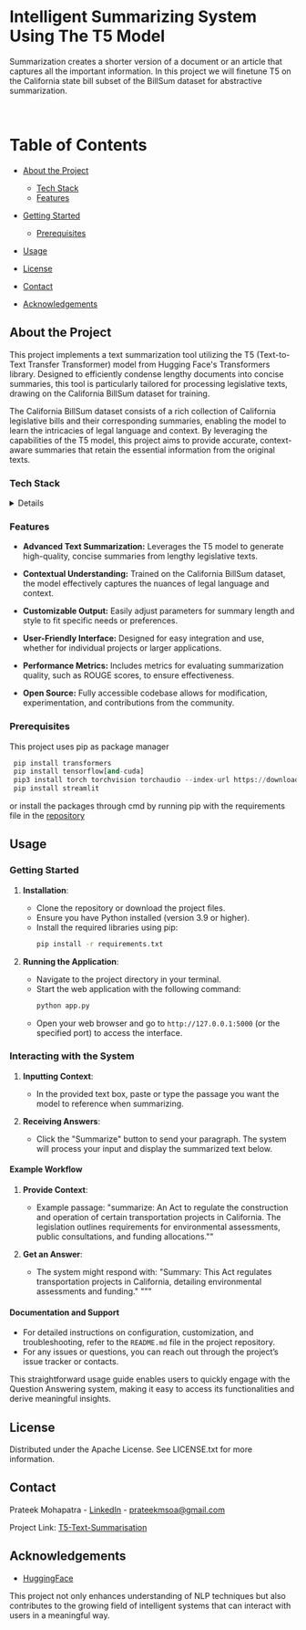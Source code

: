  <h1>Intelligent Summarizing System Using The T5 Model</h1>
 
  <p>
Summarization creates a shorter version of a document or an article that captures all the important information. In this project we will finetune T5 on the California state bill subset of the BillSum dataset for abstractive summarization.
  </p>

<br>

# Table of Contents

- [About the Project](#about-the-project)

  * [Tech Stack](#tech-stack)
  * [Features](#features)

- [Getting Started](#getting-started)
  * [Prerequisites](#prerequisites)

- [Usage](#usage)
- [License](#license)
- [Contact](#contact)
- [Acknowledgements](#acknowledgements)
  
## About the Project
This project implements a text summarization tool utilizing the T5 (Text-to-Text Transfer Transformer) model from Hugging Face's Transformers library. Designed to efficiently condense lengthy documents into concise summaries, this tool is particularly tailored for processing legislative texts, drawing on the California BillSum dataset for training.

The California BillSum dataset consists of a rich collection of California legislative bills and their corresponding summaries, enabling the model to learn the intricacies of legal language and context. By leveraging the capabilities of the T5 model, this project aims to provide accurate, context-aware summaries that retain the essential information from the original texts.

### Tech Stack

<details>
 
  <ul>
    <li><a href="https://pytorch.org">PyTorch</a></li>
    <li><a href="https://huggingface.co/docs/transformers/en/index">HuggingFace Transformers</a></li>
    <li><a href="https://https://streamlit.io"> Streamlit</a></li>
  </ul>
</details>

### Features
- **Advanced Text Summarization:** Leverages the T5 model to generate high-quality, concise summaries from lengthy legislative texts.

- **Contextual Understanding:** Trained on the California BillSum dataset, the model effectively captures the nuances of legal language and context.

- **Customizable Output:** Easily adjust parameters for summary length and style to fit specific needs or preferences.

- **User-Friendly Interface:** Designed for easy integration and use, whether for individual projects or larger applications.

- **Performance Metrics:** Includes metrics for evaluating summarization quality, such as ROUGE scores, to ensure effectiveness.

- **Open Source:** Fully accessible codebase allows for modification, experimentation, and contributions from the community.



### Prerequisites

This project uses pip as package manager

```python
 pip install transformers
 pip install tensorflow[and-cuda]
 pip3 install torch torchvision torchaudio --index-url https://download.pytorch.org/whl/cu121
 pip install streamlit
```

or install the packages through cmd by running pip with the requirements file in the
[repository](https://github.com/ezahpizza/BERT_Question_Answering)
## Usage



### Getting Started

1. **Installation**:
   - Clone the repository or download the project files.
   - Ensure you have Python installed (version 3.9 or higher).
   - Install the required libraries using pip:
     ```bash
     pip install -r requirements.txt
     ```

2. **Running the Application**:
   - Navigate to the project directory in your terminal.
   - Start the web application with the following command:
     ```bash
     python app.py
     ```
   - Open your web browser and go to `http://127.0.0.1:5000` (or the specified port) to access the interface.

### Interacting with the System

1. **Inputting Context**:
   - In the provided text box, paste or type the passage you want the model to reference when summarizing.


2. **Receiving Answers**:
   - Click the "Summarize" button to send your paragraph. The system will process your input and display the summarized text below.


#### Example Workflow

1. **Provide Context**:
   - Example passage: "summarize: An Act to regulate the construction and operation of certain transportation projects in California.
The legislation outlines requirements for environmental assessments, public consultations, and funding allocations.""


2. **Get an Answer**:
   - The system might respond with: "Summary: This Act regulates transportation projects in California, detailing environmental assessments and funding."
"""
#### Documentation and Support

- For detailed instructions on configuration, customization, and troubleshooting, refer to the `README.md` file in the project repository.
- For any issues or questions, you can reach out through the project’s issue tracker or contacts. 

This straightforward usage guide enables users to quickly engage with the Question Answering system, making it easy to access its functionalities and derive meaningful insights.


## License

Distributed under the Apache License. See LICENSE.txt for more information.

## Contact

Prateek Mohapatra - [LinkedIn](www.linkedin.com/in/prateekmp) - prateekmsoa@gmail.com

Project Link: [T5-Text-Summarisation](https://github.com/ezahpizza/T5-Text-Summarization)

## Acknowledgements

 - [HuggingFace](https://huggingface.co/docs/transformers/index)

This project not only enhances understanding of NLP techniques but also contributes to the growing field of intelligent systems that can interact with users in a meaningful way.